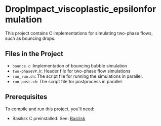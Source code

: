 # DropImpact_viscoplastic_epsilonformulation

This project contains C implementations for simulating two-phase flows, such as bouncing drops.

## Files in the Project

- `bounce.c`: Implementation of bouncing bubble simulation
- `two-phaseVP.h`: Header file for two-phase flow simulations
- `run_run.sh`: The script file for running the simulations in parallel. 
- `run_post.sh`: The script file for postprocess in parallel. 

## Prerequisites

To compile and run this project, you'll need:

- Basilisk C preinstalled. See: [Basilisk](https://basilisk.fr/)

